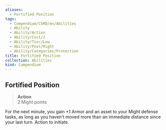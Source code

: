 ```yaml
---
aliases:
  - Fortified Position
tags:
  - Compendium/CSRD/en/Abilities
  - Ability
  - Ability/Action
  - Ability/Cost/2
  - Ability/Tier/Low
  - Ability/Pool/Might
  - Ability/Categories/Protection
title: Fortified Position
collection: Abilities
kind: Compendium
---
```

## Fortified Position  
>**Action**  
>2 Might points
  
For the next minute, you gain +1 Armor and an asset to your Might defense tasks, as long as you haven't moved more than an immediate distance since your last turn. Action to initiate.